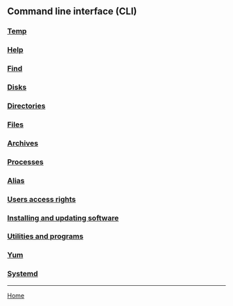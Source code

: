 ## Command line interface (CLI)

### [Temp](temp.md)

### [Help](help.md)

### [Find](find.md)

### [Disks](disks.md)

### [Directories](directories.md)

### [Files](files.md)

### [Archives](archives.md)

### [Processes](processes.md)

### [Alias](alias.md)

### [Users access rights](users-access-rights.md)

### [Installing and updating software](software.md)

### [Utilities and programs](utilities-programs.md)

### [Yum](yum.md)

### [Systemd](systemd.md)

---
[Home](../README.md)
